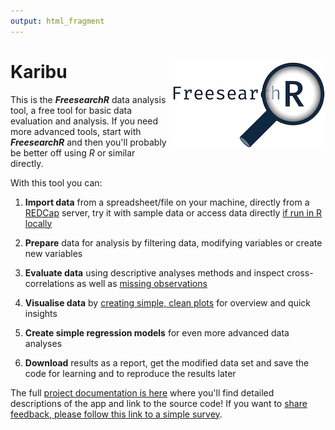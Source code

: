 ```yaml
---
output: html_fragment
---
```


# Karibu <img src="FreesearchR-logo.png" style="float: right;"/>

This is the ***FreesearchR*** data analysis tool, a free tool for basic data evaluation and analysis. If you need more advanced tools, start with ***FreesearchR*** and then you'll probably be better off using *R* or similar directly.

With this tool you can:

1.  **Import data** from a spreadsheet/file on your machine, directly from a [REDCap](https://projectredcap.org/ "Read more on the data capture tool REDCap") server, try it with sample data or access data directly [if run in R locally](https://agdamsbo.github.io/FreesearchR//#run-locally-on-your-own-machine "Read about running FreesearchR on your local machine")

2.  **Prepare** data for analysis by filtering data, modifying variables or create new variables

3.  **Evaluate data** using descriptive analyses methods and inspect cross-correlations as well as [missing observations](https://agdamsbo.github.io/FreesearchR/articles/missingness.html "Read more about missing data")

4.  **Visualise data** by [creating simple, clean plots](https://agdamsbo.github.io/FreesearchR/articles/visuals.html "See available plot types") for overview and quick insights

5.  **Create simple regression models** for even more advanced data analyses

6.  **Download** results as a report, get the modified data set and save the code for learning and to reproduce the results later

The full [project documentation is here](https://agdamsbo.github.io/FreesearchR/) where you'll find detailed descriptions of the app and link to the source code! If you want to [share feedback, please follow this link to a simple survey](https://redcap.au.dk/surveys/?s=JPCLPTXYDKFA8DA8).
